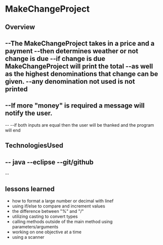# MakeChangeProject

## Overview
--The MakeChangeProject takes in a price and a payment
--then determines weather or not change is due
--if change is due MakeChangeProject will print the total
--as well as the highest denominations that change can be given.
--any denomination not used is not printed
--
--If more "money" is required a message will notify the user.
--
--
--if both inputs are equal then the user will be thanked and the program will end

## TechnologiesUsed

-- java
--eclipse
--git/github
--
--

## lessons learned
- how to format a large number or decimal with linef
- using if/else to compare and increment values
- the difference between "%" and "/"  
- utilizing casting to convert types
- calling methods outside of the main method using parameters/arguments 
- working on one objective at a time
- using a scanner
